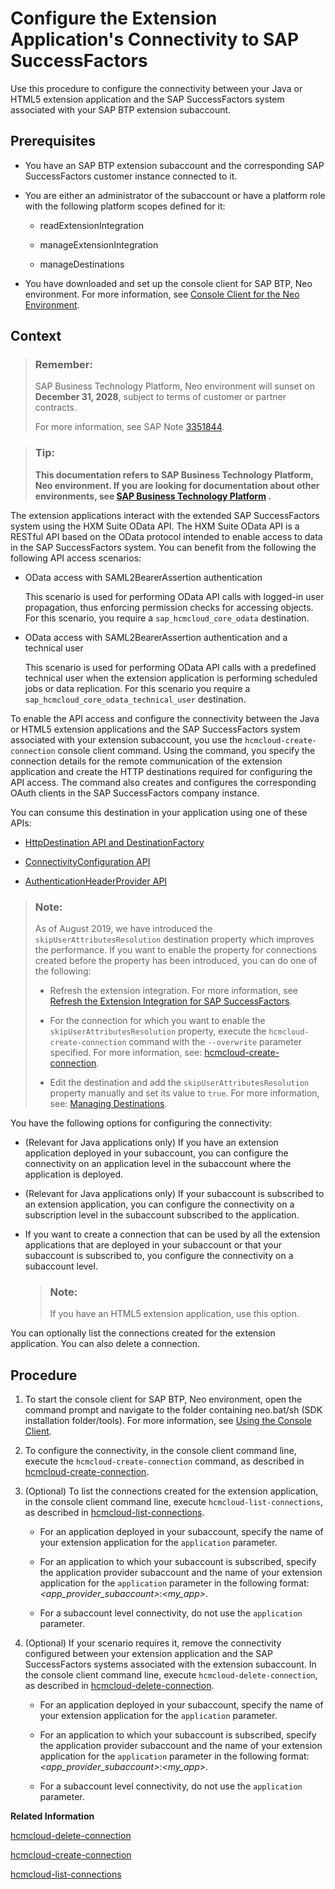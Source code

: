 <!-- loioebb281b1246d4ca18a363682eff3475d -->

# Configure the Extension Application's Connectivity to SAP SuccessFactors

Use this procedure to configure the connectivity between your Java or HTML5 extension application and the SAP SuccessFactors system associated with your SAP BTP extension subaccount.



## Prerequisites

-   You have an SAP BTP extension subaccount and the corresponding SAP SuccessFactors customer instance connected to it.
-   You are either an administrator of the subaccount or have a platform role with the following platform scopes defined for it:
    -   readExtensionIntegration

    -   manageExtensionIntegration

    -   manageDestinations


-   You have downloaded and set up the console client for SAP BTP, Neo environment. For more information, see [Console Client for the Neo Environment](../50-administration-and-ops-neo/console-client-for-the-neo-environment-7613230.md).




## Context

> ### Remember:  
> SAP Business Technology Platform, Neo environment will sunset on **December 31, 2028**, subject to terms of customer or partner contracts.
> 
> For more information, see SAP Note [3351844](https://me.sap.com/notes/3351844).

> ### Tip:  
> **This documentation refers to SAP Business Technology Platform, Neo environment. If you are looking for documentation about other environments, see [SAP Business Technology Platform](https://help.sap.com/docs/btp/sap-business-technology-platform/sap-business-technology-platform?version=Cloud) .**

The extension applications interact with the extended SAP SuccessFactors system using the HXM Suite OData API. The HXM Suite OData API is a RESTful API based on the OData protocol intended to enable access to data in the SAP SuccessFactors system. You can benefit from the following the following API access scenarios:

-   OData access with SAML2BearerAssertion authentication

    This scenario is used for performing OData API calls with logged-in user propagation, thus enforcing permission checks for accessing objects. For this scenario, you require a `sap_hcmcloud_core_odata` destination.

-   OData access with SAML2BearerAssertion authentication and a technical user

    This scenario is used for performing OData API calls with a predefined technical user when the extension application is performing scheduled jobs or data replication. For this scenario you require a `sap_hcmcloud_core_odata_technical_user` destination.


To enable the API access and configure the connectivity between the Java or HTML5 extension applications and the SAP SuccessFactors system associated with your extension subaccount, you use the `hcmcloud-create-connection` console client command. Using the command, you specify the connection details for the remote communication of the extension application and create the HTTP destinations required for configuring the API access. The command also creates and configures the corresponding OAuth clients in the SAP SuccessFactors company instance.

You can consume this destination in your application using one of these APIs:

-   [HttpDestination API and DestinationFactory](https://help.sap.com/viewer/cca91383641e40ffbe03bdc78f00f681/Cloud/en-US/462dbffef4614044b5c727c9de37672e.html)

-   [ConnectivityConfiguration API](https://help.sap.com/viewer/cca91383641e40ffbe03bdc78f00f681/Cloud/en-US/4da3b13c88ce4220bbd56a4361799668.html)

-   [AuthenticationHeaderProvider API](https://help.sap.com/viewer/cca91383641e40ffbe03bdc78f00f681/Cloud/en-US/df6c1ffd39f0451594d737cf7638ce00.html)


> ### Note:  
> As of August 2019, we have introduced the `skipUserAttributesResolution` destination property which improves the performance. If you want to enable the property for connections created before the property has been introduced, you can do one of the following:
> 
> -   Refresh the extension integration. For more information, see [Refresh the Extension Integration for SAP SuccessFactors](refresh-the-extension-integration-for-sap-successfactors-9d3f809.md).
> 
> -   For the connection for which you want to enable the `skipUserAttributesResolution` property, execute the `hcmcloud-create-connection` command with the `--overwrite` parameter specified. For more information, see: [hcmcloud-create-connection](https://help.sap.com/viewer/65de2977205c403bbc107264b8eccf4b/Cloud/en-US/ba4e8bbf0ec4409fae7064bcbbe07e49.html).
> 
> -   Edit the destination and add the `skipUserAttributesResolution` property manually and set its value to `true`. For more information, see: [Managing Destinations](https://help.sap.com/viewer/cca91383641e40ffbe03bdc78f00f681/Cloud/en-US/e4f1d97cbb571014a247d10f9f9a685d.html).

You have the following options for configuring the connectivity:

-   \(Relevant for Java applications only\) If you have an extension application deployed in your subaccount, you can configure the connectivity on an application level in the subaccount where the application is deployed.

-   \(Relevant for Java applications only\) If your subaccount is subscribed to an extension application, you can configure the connectivity on a subscription level in the subaccount subscribed to the application.
-   If you want to create a connection that can be used by all the extension applications that are deployed in your subaccount or that your subaccount is subscribed to, you configure the connectivity on a subaccount level.

    > ### Note:  
    > If you have an HTML5 extension application, use this option.


You can optionally list the connections created for the extension application. You can also delete a connection.



<a name="loioebb281b1246d4ca18a363682eff3475d__steps_r21_t4z_tn"/>

## Procedure

1.  To start the console client for SAP BTP, Neo environment, open the command prompt and navigate to the folder containing neo.bat/sh \(SDK installation folder/tools\). For more information, see [Using the Console Client](../50-administration-and-ops-neo/using-the-console-client-8900b22.md).

2.  To configure the connectivity, in the console client command line, execute the `hcmcloud-create-connection` command, as described in [hcmcloud-create-connection](../50-administration-and-ops-neo/hcmcloud-create-connection-ba4e8bb.md).

3.  \(Optional\) To list the connections created for the extension application, in the console client command line, execute `hcmcloud-list-connections`, as described in [hcmcloud-list-connections](../50-administration-and-ops-neo/hcmcloud-list-connections-38f9af2.md).

    -   For an application deployed in your subaccount, specify the name of your extension application for the `application` parameter.

    -   For an application to which your subaccount is subscribed, specify the application provider subaccount and the name of your extension application for the `application` parameter in the following format: *<app\_provider\_subaccount\>*:*<my\_app\>*.

    -   For a subaccount level connectivity, do not use the `application` parameter.


4.  \(Optional\) If your scenario requires it, remove the connectivity configured between your extension application and the SAP SuccessFactors systems associated with the extension subaccount. In the console client command line, execute `hcmcloud-delete-connection`, as described in [hcmcloud-delete-connection](../50-administration-and-ops-neo/hcmcloud-delete-connection-1445cb5.md).

    -   For an application deployed in your subaccount, specify the name of your extension application for the `application` parameter.

    -   For an application to which your subaccount is subscribed, specify the application provider subaccount and the name of your extension application for the `application` parameter in the following format: *<app\_provider\_subaccount\>*:*<my\_app\>*.

    -   For a subaccount level connectivity, do not use the `application` parameter.



**Related Information**  


[hcmcloud-delete-connection](../50-administration-and-ops-neo/hcmcloud-delete-connection-1445cb5.md "This command removes the specified connection configured between an extension application and a SAP SuccessFactors system associated with the specified subaccount in the Neo environment, or between a specified subaccount in the Neo environment and the SAP SuccessFactors system associated with it.")

[hcmcloud-create-connection](../50-administration-and-ops-neo/hcmcloud-create-connection-ba4e8bb.md "Use this command to configure the connectivity of an extension application to an SAP SuccessFactors system associated with a specified subaccount in the Neo environment, or to configure the connectivity of a specified subaccount in the Neo environment to an SAP SuccessFactors system associated with this subaccount. The command creates the required HTTP destination and registers an OAuth client for the extension application in SAP SuccessFactors.")

[hcmcloud-list-connections](../50-administration-and-ops-neo/hcmcloud-list-connections-38f9af2.md "This command lists the connections configured for a specified extension application or for a specified subaccount.")

